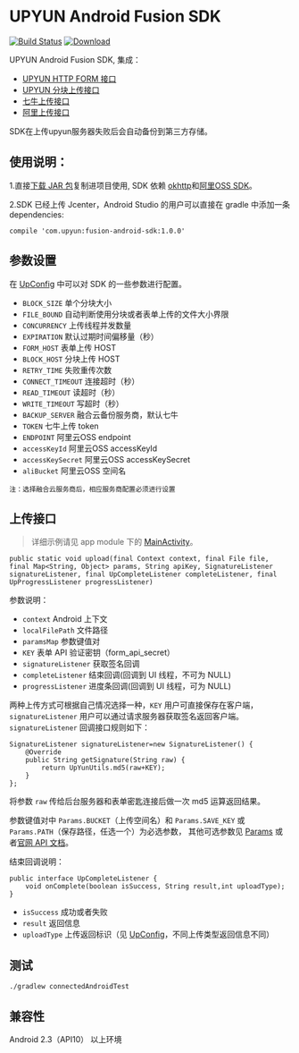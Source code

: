# UPYUN Android Fusion SDK

[![Build Status](https://travis-ci.org/upyun/android-fusion-sdk.svg?branch=master)](https://travis-ci.org/upyun/android-fusion-sdk)
[ ![Download](https://api.bintray.com/packages/upyun/maven/fusion-android-sdk/images/download.svg) ](https://bintray.com/upyun/maven/fusion-android-sdk/_latestVersion)

UPYUN Android Fusion SDK, 集成：
- [UPYUN HTTP FORM 接口](http://docs.upyun.com/api/form_api/)
- [UPYUN 分块上传接口](http://docs.upyun.com/api/multipart_upload/)
- [七牛上传接口](http://developer.qiniu.com/docs/v6/api/overview/up/upload-models/)
- [阿里上传接口](https://help.aliyun.com/document_detail/oss/sdk/android-sdk/upload-object.html?spm=5176.docoss/sdk/android-sdk/preface.6.281.7RIWDc)

SDK在上传upyun服务器失败后会自动备份到第三方存储。

## 使用说明：

1.直接[下载 JAR 包](http://jcenter.bintray.com/com/upyun/fusion-android-sdk/1.0.0/)复制进项目使用, SDK 依赖 [okhttp](http://square.github.io/okhttp/)和[阿里OSS SDK](https://help.aliyun.com/document_detail/oss/sdk/android-sdk/preface.html?spm=5176.docoss/sdk/android-sdk/upload-object.6.276.j9dUjt)。

2.SDK 已经上传 Jcenter，Android Studio 的用户可以直接在 gradle 中添加一条 dependencies:

```
compile 'com.upyun:fusion-android-sdk:1.0.0'
```
## 参数设置

在 [UpConfig](https://github.com/upyun/android-fusion-sdk/blob/master/fusion-android-sdk/src/main/java/com/upyun/library/common/UpConfig.java) 中可以对 SDK 的一些参数进行配置。

* `BLOCK_SIZE` 单个分块大小
* `FILE_BOUND` 自动判断使用分块或者表单上传的文件大小界限
* `CONCURRENCY` 上传线程并发数量
* `EXPIRATION` 默认过期时间偏移量（秒）
* `FORM_HOST` 表单上传 HOST
* `BLOCK_HOST` 分块上传 HOST
* `RETRY_TIME` 失败重传次数
* `CONNECT_TIMEOUT` 连接超时（秒）
* `READ_TIMEOUT` 读超时（秒）
* `WRITE_TIMEOUT` 写超时（秒）
* `BACKUP_SERVER` 融合云备份服务商，默认七牛
* `TOKEN` 七牛上传 token
* `ENDPOINT` 阿里云OSS endpoint
* `accessKeyId` 阿里云OSS accessKeyId
* `accessKeySecret` 阿里云OSS accessKeySecret
* `aliBucket` 阿里云OSS 空间名

`注：选择融合云服务商后，相应服务商配置必须进行设置`


## 上传接口

> 详细示例请见 app module 下的 [MainActivity](https://github.com/upyun/android-fusion-sdk/blob/master/app/src/main/java/com/upyun/fusionyun/MainActivity.java)。


```
public static void upload(final Context context, final File file, final Map<String, Object> params, String apiKey, SignatureListener signatureListener, final UpCompleteListener completeListener, final UpProgressListener progressListener)
```
参数说明：

* `context` Android 上下文
* `localFilePath` 文件路径
* `paramsMap` 参数键值对
* `KEY` 表单 API 验证密钥（form_api_secret）
* `signatureListener` 获取签名回调
* `completeListener` 结束回调(回调到 UI 线程，不可为 NULL)
* `progressListener` 进度条回调(回调到 UI 线程，可为 NULL)


两种上传方式可根据自己情况选择一种，`KEY` 用户可直接保存在客户端，`signatureListener` 用户可以通过请求服务器获取签名返回客户端。`signatureListener` 回调接口规则如下：

```
SignatureListener signatureListener=new SignatureListener() {
    @Override
    public String getSignature(String raw) {
        return UpYunUtils.md5(raw+KEY);
    }
};
```
将参数 `raw` 传给后台服务器和表单密匙连接后做一次 md5 运算返回结果。

参数键值对中 `Params.BUCKET`（上传空间名）和 `Params.SAVE_KEY` 或 `Params.PATH`（保存路径，任选一个）为必选参数，
其他可选参数见 [Params](https://github.com/upyun/android-fusion-sdk/blob/master/fusion-android-sdk/src/main/java/com/upyun/library/common/Params.java) 或者[官网 API 文档](http://docs.upyun.com/api/form_api/)。

结束回调说明：

```
public interface UpCompleteListener {
    void onComplete(boolean isSuccess, String result,int uploadType);
}
```
* `isSuccess` 成功或者失败
* `result` 返回信息
* `uploadType` 上传返回标识（见 [UpConfig](https://github.com/upyun/android-fusion-sdk/blob/master/fusion-android-sdk/src/main/java/com/upyun/library/common/UpConfig.java)，不同上传类型返回信息不同）


## 测试

```
./gradlew connectedAndroidTest
```
 

## 兼容性

Android 2.3（API10） 以上环境
